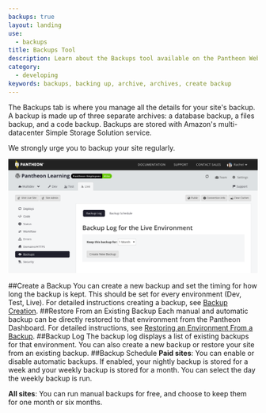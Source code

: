 ```yaml
---
backups: true
layout: landing
use:
  - backups
title: Backups Tool
description: Learn about the Backups tool available on the Pantheon Website Management Platform.
category:
  - developing
keywords: backups, backing up, archive, archives, create backup
---
```

The Backups tab is where you manage all the details for your site's backup. A backup is made up of three separate archives: a database backup, a files backup, and a code backup. Backups are stored with Amazon's multi-datacenter Simple Storage Solution service.

We strongly urge you to backup your site regularly.

![Backups tab](/source/docs/assets/images/backup-tool.png)

##Create a Backup
You can create a new backup and set the timing for how long the backup is kept. This should be set for every environment (Dev, Test, Live). For detailed instructions creating a backup, see [Backup Creation](/docs/articles/sites/backups/backup-creation).
##Restore From an Existing Backup
Each manual and automatic backup can be directly restored to that environment from the Pantheon Dashboard. For detailed instructions, see [Restoring an Environment From a Backup](/docs/articles/sites/backups/restoring-an-environment-from-a-backup/).
##Backup Log
The backup log displays a list of existing backups for that environment. You can also create a new backup or restore your site from an existing backup.
##Backup Schedule
**Paid sites**: You can enable or disable automatic backups. If enabled, your  nightly backup is stored for a week and your weekly backup is stored for a month. You can select the day the weekly backup is run.

**All sites**: You can run manual backups for free, and choose to keep them for one month or six months.
